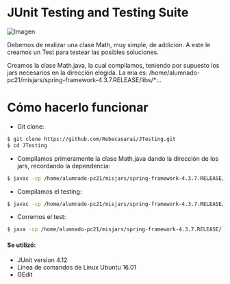 # JUnit Testing and Testing Suite

![Imagen](http://www.swtestacademy.com/wp-content/uploads/2015/11/Junit_Logo.png)

Debemos de realizar una clase Math, muy simple, de addicion. A este le creamos un Test para testear las posibles soluciones.

Creamos la clase Math.java, la cual compilamos, teniendo por supuesto los jars necesarios en la dirección elegida. La mia es: /home/alumnado-pc21/misjars/spring-framework-4.3.7.RELEASE/libs/*:..

# Cómo hacerlo funcionar
  - Git clone:
```sh
$ git clone https://github.com/Rebecasarai/JTesting.git
$ cd JTesting
```

  - Compilamos primeramente la clase Math.java dando la dirección de los jars, recordando la dependencia:
```sh
$ javac -cp /home/alumnado-pc21/misjars/spring-framework-4.3.7.RELEASE/libs/*:.  Math.java
```
  - Compilamos el testing:
```sh
$ javac -cp /home/alumnado-pc21/misjars/spring-framework-4.3.7.RELEASE/libs/*:.  Math.java
```
- Corremos el test:
```sh
$ java -cp /home/alumnado-pc21/misjars/spring-framework-4.3.7.RELEASE/libs/*:. org.junit.runner.JUnitCore  MathTest
```


#### Se utilizó: 
  - JUnit version 4.12
  - Linea de comandos de Linux Ubuntu 16.01
  - GEdit

